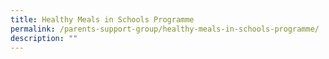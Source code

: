 ```yaml
---
title: Healthy Meals in Schools Programme
permalink: /parents-support-group/healthy-meals-in-schools-programme/
description: ""
---
```

